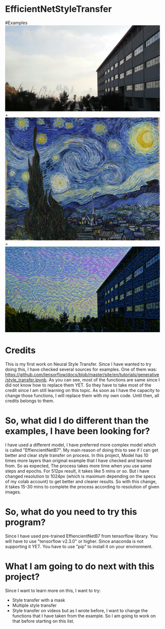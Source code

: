 # EfficientNetStyleTransfer

#Examples
![alt text](https://github.com/cihandogan13/EfficientNetStyleTransfer/blob/master/images/atılım.jpg?raw=true) +
![alt text](https://github.com/cihandogan13/EfficientNetStyleTransfer/blob/master/images/starry_night_full.jpg?raw=true) =
![alt text](https://github.com/cihandogan13/EfficientNetStyleTransfer/blob/master/images/results/atılım%20van%20gogh.png?raw=true)






# Credits
This is my first work on Neural Style Transfer. Since I have wanted to try doing this, I have checked several sources for examples. One of them  was: https://github.com/tensorflow/docs/blob/master/site/en/tutorials/generative/style_transfer.ipynb. As you can see, most of the functions are same since I did not know how to replace them YET. So they have to take most of the credit since I am still learning on this topic. As soon as I have the capacity to change those functions, I will replace them with my own code. Until then, all credits belongs to them.

# So, what did I do different than the examples, I have been looking for?
I have used a different model, I have preferred more complex model which is called "EffiencientNetB7". My main reason of doing this to see if I can get better and clear style transfer on process. In this project, Model has 10 times more layers than original example that I have checked and learned from. So as expected, The process takes more time when you use same steps and epochs. For 512px result, it takes like 5 mins or so. But i have changed resolution to 1024px (which is maximum depending on the specs of my colab account) to get better and clearer results. So with this change, it takes 15-30 mins to complete the process according to resolution of given images.

# So, what do you need to try this program?
Since I have used pre-trained EffiencientNetB7 from tensorflow library. You will have to use "tensorflow v2.3.0" or higher. Since anaconda is not supporting it YET. You have to use "pip" to install it on your environment.

# What I am going to do next with this project?
Since I want to learn more on this, I want to try:
* Style transfer with a mask 
* Multiple style transfer
* Style transfer on videos
but as I wrote before, I want to change the functions that I have taken from the example. So I am going to work on that before starting on this list.
